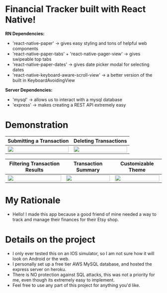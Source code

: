 # Financial Tracker built with React Native!

**RN Dependencies:**

- 'react-native-paper' -> gives easy styling and tons of helpful web components
- 'react-native-paper-tabs' + 'react-native-pager-view' -> gives swipeable top tabs
- 'react-native-paper-dates' -> gives date picker modal for selecting dates
- 'react-native-keyboard-aware-scroll-view' -> a better version of the built in KeyboardAvoidingView

**Server Dependencies:**

- 'mysql' -> allows us to interact with a mysql database
- 'express' -> makes creating a REST API extremely easy

# Demonstration
Submitting a Transaction           |  Deleting Transactions
:-------------------------:|:-------------------------:
<img src="https://user-images.githubusercontent.com/46547228/160215458-37afef4e-6cba-4233-ab4e-f1a029803b43.gif" width="100%">   |  <img src="https://user-images.githubusercontent.com/46547228/160215569-562cf54e-6acc-4f9a-a3b9-c247b266ddb9.gif" width="100%">  

Filtering Transaction Results         |  Transaction Summary | Customizable Theme
:-------------------------:|:-------------------------: | :------------------:  
<img src="https://user-images.githubusercontent.com/46547228/160217828-ce05cedb-55cc-420e-b03c-b2a96970c649.gif" width="100%">     |  <img src="https://user-images.githubusercontent.com/46547228/160217834-2ed24f1c-7ada-423d-a4e5-3a46acf14e1b.gif" width="100%"> | <img src="https://user-images.githubusercontent.com/46547228/160217837-15ac7b81-2b78-45fe-bbed-64105e5109e4.gif" width="100%"> 

# My Rationale
- Hello! I made this app because a good friend of mine needed a way to track and manage their finances for their Etsy shop.

# Details on the project
- I only ever tested this on an IOS simulator, so I am not sure how it will look on Android or the web.
- I personally set up a free tier AWS MySQL database, and hosted the express server on heroku.
- There is NO protection against SQL attacks, this was not a priority for me, even though its extremely easy to implement.
- Feel free to use any part of this project for anything you'd like.
